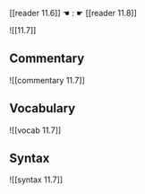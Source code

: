 [[reader 11.6]] ☚ : ☛ [[reader 11.8]]

![[11.7]]

## Commentary

![[commentary 11.7]]

## Vocabulary

![[vocab 11.7]]

## Syntax

![[syntax 11.7]]

